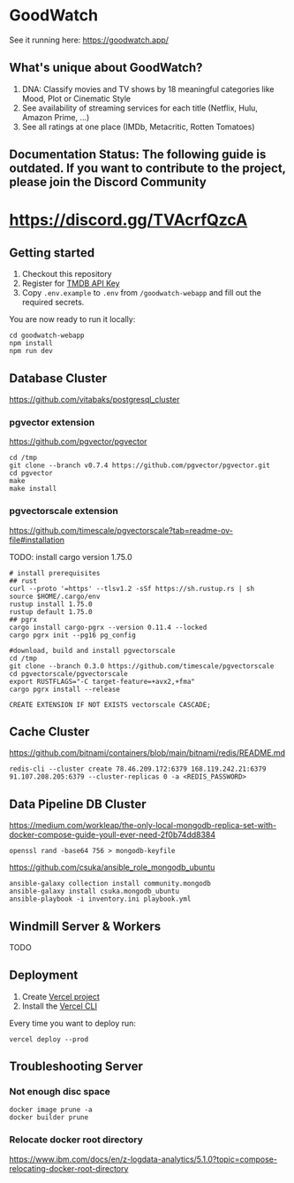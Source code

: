 # GoodWatch

See it running here: https://goodwatch.app/

## What's unique about GoodWatch?

1. DNA: Classify movies and TV shows by 18 meaningful categories like Mood, Plot or Cinematic Style
2. See availability of streaming services for each title (Netflix, Hulu, Amazon Prime, ...)
3. See all ratings at one place (IMDb, Metacritic, Rotten Tomatoes)

## Documentation Status: The following guide is outdated. If you want to contribute to the project, please join the Discord Community

# https://discord.gg/TVAcrfQzcA

## Getting started

1. Checkout this repository
2. Register for [TMDB API Key](https://developers.themoviedb.org/3/getting-started/introduction)
3. Copy `.env.example` to `.env` from `/goodwatch-webapp` and fill out the required secrets.

You are now ready to run it locally:
```shell
cd goodwatch-webapp
npm install
npm run dev
```

## Database Cluster

https://github.com/vitabaks/postgresql_cluster

### pgvector extension

https://github.com/pgvector/pgvector

```
cd /tmp
git clone --branch v0.7.4 https://github.com/pgvector/pgvector.git
cd pgvector
make
make install
```

### pgvectorscale extension

https://github.com/timescale/pgvectorscale?tab=readme-ov-file#installation

TODO: install cargo version 1.75.0

```
# install prerequisites
## rust
curl --proto '=https' --tlsv1.2 -sSf https://sh.rustup.rs | sh
source $HOME/.cargo/env
rustup install 1.75.0
rustup default 1.75.0
## pgrx
cargo install cargo-pgrx --version 0.11.4 --locked
cargo pgrx init --pg16 pg_config

#download, build and install pgvectorscale
cd /tmp
git clone --branch 0.3.0 https://github.com/timescale/pgvectorscale
cd pgvectorscale/pgvectorscale
export RUSTFLAGS="-C target-feature=+avx2,+fma"
cargo pgrx install --release
```

```
CREATE EXTENSION IF NOT EXISTS vectorscale CASCADE;
```

## Cache Cluster

https://github.com/bitnami/containers/blob/main/bitnami/redis/README.md

```
redis-cli --cluster create 78.46.209.172:6379 168.119.242.21:6379 91.107.208.205:6379 --cluster-replicas 0 -a <REDIS_PASSWORD>
```

## Data Pipeline DB Cluster

https://medium.com/workleap/the-only-local-mongodb-replica-set-with-docker-compose-guide-youll-ever-need-2f0b74dd8384

```
openssl rand -base64 756 > mongodb-keyfile
```


https://github.com/csuka/ansible_role_mongodb_ubuntu

```
ansible-galaxy collection install community.mongodb
ansible-galaxy install csuka.mongodb_ubuntu
ansible-playbook -i inventory.ini playbook.yml
```

## Windmill Server & Workers

TODO

## Deployment

1. Create [Vercel project](https://vercel.com/dashboard)
2. Install the [Vercel CLI](https://vercel.com/docs/cli)

Every time you want to deploy run:
```shell
vercel deploy --prod
```

## Troubleshooting Server

### Not enough disc space
```
docker image prune -a
docker builder prune
```

### Relocate docker root directory
https://www.ibm.com/docs/en/z-logdata-analytics/5.1.0?topic=compose-relocating-docker-root-directory
